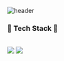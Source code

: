 ![header](https://capsule-render.vercel.app/api?type=Waving&color=timeGradient&height=150&section=header&text=Brooklyn&fontSize=65&fontColor=ffffff&fontAlign=50)

### <!--<h3 align="center">--><b>💾 Tech Stack 💾</b></h3>
</br>
<!--<p align="center">-->
<img src="https://img.shields.io/badge/Android-3DDC84?style=flat-square&logo=Android&logoColor=white"/>
<img src="https://img.shields.io/badge/Kotlin-FF8C00?style=flat-square&logo=Kotlin&logoColor=7F52FF"/>
<!--</p>-->
